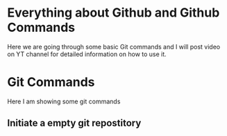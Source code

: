 # Everything about Github and Github Commands
Here we are going through some basic Git commands and I will post video on YT channel for detailed information on how to use it.

# Git Commands
Here I am showing some git commands

## Initiate a empty git repostitory

